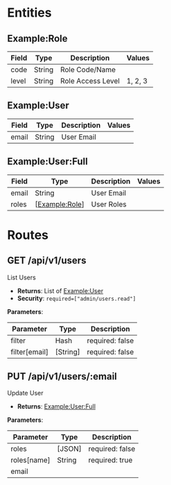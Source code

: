 # Entities

## Example:Role

| Field                | Type       | Description                    | Values     |
| -------------------- | ---------- | ------------------------------ | ---------- |
| code                 | String     | Role Code/Name                 |            |
| level                | String     | Role Access Level              | 1, 2, 3    |

## Example:User

| Field                | Type       | Description                    | Values     |
| -------------------- | ---------- | ------------------------------ | ---------- |
| email                | String     | User Email                     |            |

## Example:User:Full

| Field                | Type       | Description                    | Values     |
| -------------------- | ---------- | ------------------------------ | ---------- |
| email                | String     | User Email                     |            |
| roles                | [[Example:Role](#examplerole)] | User Roles                     |            |

# Routes

## GET /api/v1/users

List Users

- **Returns**: List of [Example:User](#exampleuser)
- **Security**: `required=["admin/users.read"]`

**Parameters**:

| Parameter            | Type       | Description                              |
| -------------------- | ---------- | ---------------------------------------- |
| filter               | Hash       | required: false                          |
| filter[email]        | [String]   | required: false                          |

## PUT /api/v1/users/:email

Update User

- **Returns**: [Example:User:Full](#exampleuserfull)

**Parameters**:

| Parameter            | Type       | Description                              |
| -------------------- | ---------- | ---------------------------------------- |
| roles                | [JSON]     | required: false                          |
| roles[name]          | String     | required: true                           |
| email                |            |                                          |

